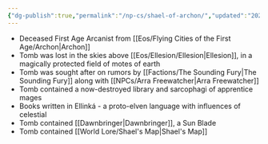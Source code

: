 ```yaml
---
{"dg-publish":true,"permalink":"/np-cs/shael-of-archon/","updated":"2024-12-24T21:43:38.720-05:00"}
---
```


- Deceased First Age Arcanist from [[Eos/Flying Cities of the First Age/Archon\|Archon]]
- Tomb was lost in the skies above [[Eos/Ellesion/Ellesion\|Ellesion]], in a magically protected field of motes of earth
- Tomb was sought after on rumors by [[Factions/The Sounding Fury\|The Sounding Fury]] along with [[NPCs/Arra Freewatcher\|Arra Freewatcher]]
- Tomb contained a now-destroyed library and sarcophagi of apprentice mages
- Books written in Ellinká - a proto-elven language with influences of celestial
- Tomb contained [[Dawnbringer\|Dawnbringer]], a Sun Blade
- Tomb contained [[World Lore/Shael's Map\|Shael's Map]]